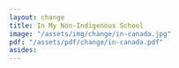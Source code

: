 ```yaml
---
layout: change
title: In My Non-Indigenous School
image: "/assets/img/change/in-canada.jpg"
pdf: "/assets/pdf/change/in-canada.pdf"
asides:
---
```

